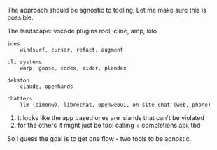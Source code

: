 The approach should be agnostic to tooling. Let me make sure this is possible.

The landscape:
    vscode plugins
        rool, cline, amp, kilo

    ides
        windsurf, cursor, refact, augment

    cli systems
        warp, goose, codex, aider, plandex

    dekstop
        claude, openhands

    chatters
        llm (simonw), librechat, openwebui, on site chat (web, phone)

1. it looks like the app based ones are islands that can't be violated
2. for the others it might just be tool calling + completions api, tbd


So I guess the goal is to get one flow - two tools to be agnostic. 
